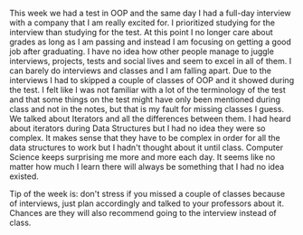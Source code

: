 This week we had a test in OOP and the same day I had a full-day interview with a company that I am really excited for. I prioritized studying for the interview than studying for the test. At this point I no longer care about grades as long as I am passing and instead I am focusing on getting a good job after graduating. I have no idea how other people manage to juggle interviews, projects, tests and social lives and seem to excel in all of them. I can barely do interviews and classes and I am falling apart. 
Due to the interviews I had to skipped a couple of classes of OOP and it showed during the test. I felt like I was not familiar with a lot of the terminology of the test and that some things on the test might have only been mentioned during class and not in the notes, but that is my fault for missing classes I guess. We talked about Iterators and all the differences between them. I had heard about iterators during Data Structures but I had no idea they were so complex. It makes sense that they have to be complex in order for all the data structures to work but I hadn't thought about it until class. 
Computer Science keeps surprising me more and more each day. It seems like no matter how much I learn there will always be something that I had no idea existed.

Tip of the week is: don't stress if you missed a couple of classes because of interviews, just plan accordingly and talked to your professors about it. Chances are they will also recommend going to the interview instead of class.
